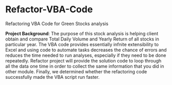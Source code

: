# Refactor-VBA-Code
Refactoring VBA Code for Green Stocks analysis

**Project Background**:
The purpose of this stock analysis is helping client obtain and compare Total Daily Volume and Yearly Return of all stocks in particular year. 
The VBA code provides essentially infnite extensibility to Excel and using code to automate tasks decreases the chance of errors and reduces
the time needed to run analyses, especially if they need to be done repeatedly.
Refactor project will provide the solution code to loop through all the data one time in order to collect the same information that you did in other module.
Finally, we determined whether the refactoring code successfully made the VBA script run faster.
